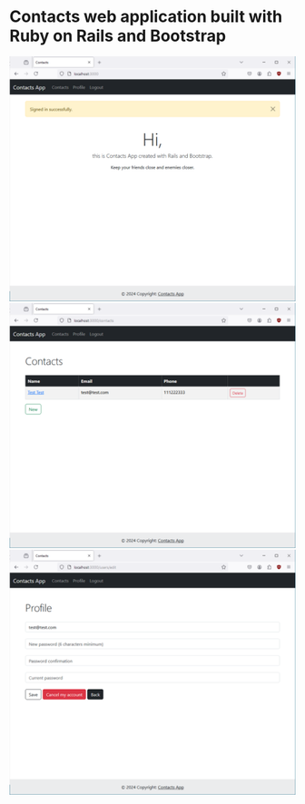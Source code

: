 # Contacts web application built with Ruby on Rails and Bootstrap
![Alt text](/images/home.png?raw=true "Home")
![Alt text](/images/contacts.png?raw=true "Contacts")
![Alt text](/images/profile.png?raw=true "Profile")